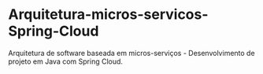 # Arquitetura-micros-servicos-Spring-Cloud
Arquitetura de software baseada em micros-serviços - Desenvolvimento de projeto em Java com Spring Cloud.
